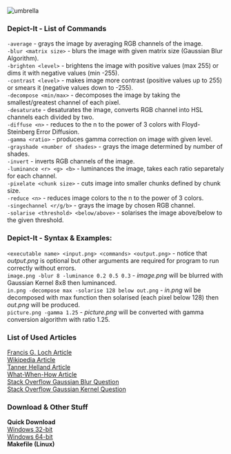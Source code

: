 ![umbrella](https://user-images.githubusercontent.com/19840443/59093871-36e7f300-8915-11e9-8fde-61ad9d488b4b.gif)

### Depict-It - List of Commands
```-average``` - grays the image by averaging RGB channels of the image.<br>
```-blur <matrix size>``` - blurs the image with given matrix size (Gaussian Blur Algorithm).<br>
```-brighten <level>``` - brightens the image with positive values (max 255) or dims it with negative values (min -255).<br>
```-contrast <level>``` - makes image more contrast (positive values up to 255) or smears it (negative values down to -255).<br>
```-decompose <min/max>``` - decomposes the image by taking the smallest/greatest channel of each pixel.<br>
```-desaturate``` - desaturates the image, converts RGB channel into HSL channels each divided by two.<br>
```-diffuse <n>``` - reduces to the n to the power of 3 colors with Floyd-Steinberg Error Diffusion.<br>
```-gamma <ratio>``` - produces gamma correction on image with given level.<br>
```-grayshade <number of shades>``` - grays the image determined by number of shades.<br>
```-invert``` - inverts RGB channels of the image.<br>
```-luminance <r> <g> <b>``` - luminances the image, takes each ratio separetaly for each channel.<br>
```-pixelate <chunk size>``` - cuts image into smaller chunks defined by chunk size.<br>
```-reduce <n>``` - reduces image colors to the n to the power of 3 colors.<br>
```-singechannel <r/g/b>``` - grays the image by chosen RGB channel.<br>
```-solarise <threshold> <below/above>``` - solarises the image above/below to the given threshold.<br>

### Depict-It - Syntax & Examples:
```<executable name> <input.png> <commands> <output.png>``` - notice that *output.png* is optional but other arguments are required for program to run correctly without errors.<br>
```image.png -blur 8 -luminance 0.2 0.5 0.3``` - *image.png* will be blurred with Gaussian Kernel 8x8 then luminanced.<br>
```in.png -decompose max -solarise 128 below out.png``` - *in.png* wil be decomposed with max function then solarised (each pixel below 128) then *out.png* will be produced.<br>
```picture.png -gamma 1.25``` - *picture.png* will be converted with gamma conversion algorithm with ratio 1.25.<br>
### List of Used Articles
[Francis G. Loch Article](https://www.dfstudios.co.uk/articles/programming/image-programming-algorithms/image-processing-algorithms-part-1-finding-nearest-colour/)<br>
[Wikipedia Article](https://en.wikipedia.org/wiki/List_of_monochrome_and_RGB_palettes#6-bit_RGB)<br>
[Tanner Helland Article](http://www.tannerhelland.com/3643/grayscale-image-algorithm-vb6/)<br>
[What-When-How Article](http://what-when-how.com/introduction-to-video-and-image-processing/visual-effects-introduction-to-video-and-image-processing-part-1/)<br>
[Stack Overflow Gaussian Blur Question](https://stackoverflow.com/questions/1696113/how-do-i-gaussian-blur-an-image-without-using-any-in-built-gaussian-functions)<br>
[Stack Overflow Gaussian Kernel Question](https://stackoverflow.com/questions/8204645/implementing-gaussian-blur-how-to-calculate-convolution-matrix-kernel?noredirect=1&lq=1)<br>

### Download & Other Stuff
**Quick Download**<br>
[Windows 32-bit](https://drive.google.com/file/d/1wyyEONVl6dDCPuGYEisqbPVoYZkxizhw/view?usp=sharing)<br>
[Windows 64-bit](https://drive.google.com/file/d/1vqi_KwDD3qkyD0s-7CD6nSvdfpYu4eR1/view?usp=sharing)<br>
**Makefile (Linux)**<br>

